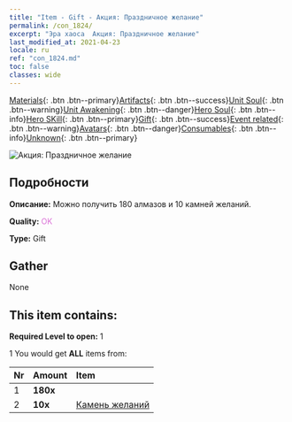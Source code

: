 ```yaml
---
title: "Item - Gift - Акция: Праздничное желание"
permalink: /con_1824/
excerpt: "Эра хаоса  Акция: Праздничное желание"
last_modified_at: 2021-04-23
locale: ru
ref: "con_1824.md"
toc: false
classes: wide
---
```

 [Materials](/ItemsRU/){: .btn .btn--primary}[Artifacts](/ItemsRU/Artifacts/){: .btn .btn--success}[Unit Soul](/ItemsRU/UnitSoul/){: .btn .btn--warning}[Unit Awakening](/ItemsRU/UnitAwakening/){: .btn .btn--danger}[Hero Soul](/ItemsRU/HeroSoul/){: .btn .btn--info}[Hero SKill](/ItemsRU/HeroSkill/){: .btn .btn--primary}[Gift](/ItemsRU/Gift/){: .btn .btn--success}[Event related](/ItemsRU/Events/){: .btn .btn--warning}[Avatars](/ItemsRU/Avatars/){: .btn .btn--danger}[Consumables](/ItemsRU/Consumables/){: .btn .btn--info}[Unknown](/ItemsRU/Unknown/){: .btn .btn--primary}

 ![Акция: Праздничное желание](/images/t/i_907446.png)

## Подробности
 **Описание:** Можно получить 180 алмазов и 10 камней желаний.

 **Quality:** <span style="color: #DA70D6">OK</span>

 **Type:** Gift

## Gather

  None

## This item contains:

 **Required Level to open:** 1

 1 You would get **ALL** items  from:

  | Nr | Amount |     Item    |
  |:---|:-------|:------------|
  | 1 |  **180x** | <i class="fas fa-gem"/> |  | 
  | 2 |  **10x** | [Камень желаний](/ItemsRU/con_971/) |  | 
